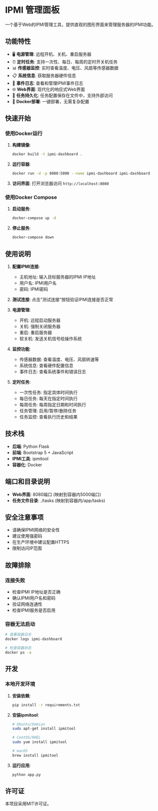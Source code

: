 # IPMI 管理面板

一个基于Web的IPMI管理工具，提供直观的图形界面来管理服务器的IPMI功能。

## 功能特性

- 🖥️ **电源管理**: 远程开机、关机、重启服务器
- ⏰ **定时任务**: 支持一次性、每日、每周的定时开关机任务
- 📊 **传感器监控**: 实时查看温度、电压、风扇等传感器数据
- 📋 **系统信息**: 获取服务器硬件信息
- 📝 **事件日志**: 查看和管理IPMI事件日志
- 🌐 **Web界面**: 现代化的响应式Web界面
- 📁 **任务持久化**: 任务配置保存在文件中，支持外部访问
- 🐳 **Docker部署**: 一键部署，无需复杂配置

## 快速开始

### 使用Docker运行

1. **构建镜像**:
   ```bash
   docker build -t ipmi-dashboard .
   ```

2. **运行容器**:
   ```bash
   docker run -d -p 8080:5000 --name ipmi-dashboard ipmi-dashboard
   ```

3. **访问界面**:
   打开浏览器访问 `http://localhost:8080`

### 使用Docker Compose

1. **启动服务**:
   ```bash
   docker-compose up -d
   ```

2. **停止服务**:
   ```bash
   docker-compose down
   ```

## 使用说明

1. **配置IPMI连接**:
   - 主机地址: 输入目标服务器的IPMI IP地址
   - 用户名: IPMI用户名
   - 密码: IPMI密码

2. **测试连接**:
   点击"测试连接"按钮验证IPMI连接是否正常

3. **电源管理**:
   - 开机: 远程启动服务器
   - 关机: 强制关闭服务器
   - 重启: 重启服务器
   - 软关机: 发送关机信号给操作系统

4. **监控功能**:
   - 传感器数据: 查看温度、电压、风扇转速等
   - 系统信息: 查看硬件配置信息
   - 事件日志: 查看系统事件和错误日志

5. **定时任务**:
   - 一次性任务: 指定具体时间执行
   - 每日任务: 每天在指定时间执行
   - 每周任务: 每周指定日期和时间执行
   - 任务管理: 启用/暂停/删除任务
   - 任务监控: 查看执行历史和结果

## 技术栈

- **后端**: Python Flask
- **前端**: Bootstrap 5 + JavaScript
- **IPMI工具**: ipmitool
- **容器化**: Docker

## 端口和目录说明

- **Web界面**: 8080端口 (映射到容器内5000端口)
- **任务文件目录**: ./tasks (映射到容器内/app/tasks)

## 安全注意事项

- 请确保IPMI网络的安全性
- 建议使用强密码
- 在生产环境中建议配置HTTPS
- 限制访问IP范围

## 故障排除

### 连接失败
- 检查IPMI IP地址是否正确
- 确认IPMI用户名和密码
- 验证网络连通性
- 检查IPMI服务是否启用

### 容器无法启动
```bash
# 查看容器日志
docker logs ipmi-dashboard

# 检查容器状态
docker ps -a
```

## 开发

### 本地开发环境

1. **安装依赖**:
   ```bash
   pip install -r requirements.txt
   ```

2. **安装ipmitool**:
   ```bash
   # Ubuntu/Debian
   sudo apt-get install ipmitool
   
   # CentOS/RHEL
   sudo yum install ipmitool
   
   # macOS
   brew install ipmitool
   ```

3. **运行应用**:
   ```bash
   python app.py
   ```

## 许可证

本项目采用MIT许可证。 